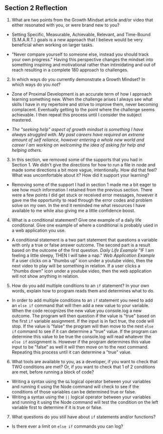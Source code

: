 ## Section 2 Reflection

1. What are two points from the Growth Mindset article and/or video that either resonated with you, or were brand new to you?

-   Setting Specific, Measurable, Achievable, Relevant, and Time-Bound (S.M.A.R.T.) goals is a new approach that I believe would be very beneficial when working on larger tasks.

-   "Never compare yourself to someone else, instead you should track your own progress." Having this perspective changes the mindset into something inspiring and motivational rather than intimidating and out of reach resulting in a complete 180 approach to challenges.

2. In which ways do you currently demonstrate a Growth Mindset? In which ways do you _not_?
-   Zone of Proximal Development is an accurate term of how I approach learning something new. When the challenge arises I always see what skills I have in my repertoire and strive to improve them, never becoming complacent. Eventually getting to the point where the challenge seems achievable. I then repeat this process until I consider the subject mastered.

-   _The "seeking help" aspect of growth mindset is something I have always struggled with. My past careers have required an extreme amount of self reliance, however entering a whole new world and career I am working on welcoming the idea of asking for help and helping others._

3. In this section, we removed some of the supports that you had in Section 1. We didn't give the directions for how to run a file in node and made some directions a bit more vague, intentionally. How did that feel? What was uncomfortable about it? How did it support your learning?

-   Removing some of the support I had in section 1 made me a bit eager to see how much information I retained from the previous
section. There were a few points I did get stuck or received error messages, however it gave me the opportunity to read through
the error codes and problem solve on my own. In the end it reminded me what resources I have available to me while also giving me a little confidence boost.

4. What is a conditional statement? Give one example of a daily life conditional. Give one example of where a conditional is probably used in a web application you use.

-   A conditional statement is a two part statement that questions a variable with only a true or false answer outcome. The second part is a result based on the outcome of the first question.
_Daily Life Example_
"IF I am feeling a little sleepy, THEN I will take a nap."
_Web Application Example_
If a user clicks on a "thumbs up" icon under a youtube video, then the next video to play will be something in relation.
If a user clicks a "thumbs down" icon under a youtube video, then the web application will not show anything in relation.


5. How do you add multiple conditions to an `if` statement? In your own words, explain how to program reads them and determines what to do.

-   In order to add multiple conditions to an `if` statement you need to add an `else if` command that will then add a new value to your variable. When the code recognizes the new value you console.log a new outcome.
The program will then question if the value is "true" based on the first `if` variable assignment. If the input is in fact true, the code will stop.
If the value is "false" the program will then move to the next `else if` command to see if it can determine a "true" value. If the program can determine this value to be true the console.log will read whatever the `else if` assignment is. However if the program determines this value input to be "false" as well it will then move on to the next command. Repeating this process until it can determine a "true" value.

6. What tools are available to you, as a developer, if you want to check that TWO conditions are met? Or, if you want to check that 1 of 2 conditions are met, before running a block of code?

-   Writing a syntax using the `&&` logical operator between your variables and running it using the Node command will check to see if the conditions of those variables can be determined true or false.
-   Writing a syntax using the `||` logical operator between your variables and running it using the Node command will test the condition on the left variable first to determine if it is true or false.

7. What questions do you still have about `if` statements and/or functions?

-   Is there ever a limit on `else if` commands you can log?
